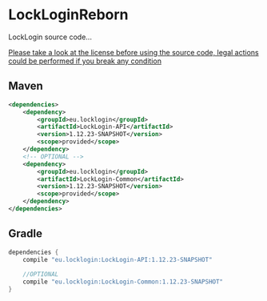 # LockLoginReborn
 LockLogin source code...

 [Please take a look at the license before using the source code, legal actions could be performed if you break any condition](http://karmaconfigs.ml/license/)

## Maven

```xml
<dependencies>
    <dependency>
        <groupId>eu.locklogin</groupId>
        <artifactId>LockLogin-API</artifactId>
        <version>1.12.23-SNAPSHOT</version>
        <scope>provided</scope>
    </dependency>
    <!-- OPTIONAL -->
    <dependency>
        <groupId>eu.locklogin</groupId>
        <artifactId>LockLogin-Common</artifactId>
        <version>1.12.23-SNAPSHOT</version>
        <scope>provided</scope>
    </dependency>
</dependencies>
```

## Gradle

```gradle
dependencies {
    compile "eu.locklogin:LockLogin-API:1.12.23-SNAPSHOT"
    
    //OPTIONAL
    compile "eu.locklogin:LockLogin-Common:1.12.23-SNAPSHOT"
}
```
